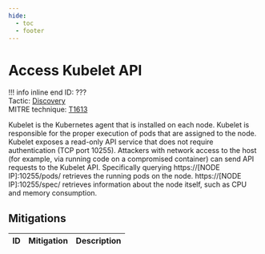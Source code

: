 ```yaml
---
hide:
  - toc
  - footer
---
```


# Access Kubelet API

!!! info inline end
    ID: ???<br>
    Tactic: [Discovery](../tactics/Discovery/index.md) <br>
    MITRE technique: [T1613](https://attack.mitre.org/techniques/T1613/)

Kubelet is the Kubernetes agent that is installed on each node. Kubelet is responsible for the proper execution of pods that are assigned to the node. Kubelet exposes a read-only API service that does not require authentication (TCP port 10255). Attackers with network access to the host (for example, via running code on a compromised container) can send API requests to the Kubelet API. Specifically querying https://[NODE IP]:10255/pods/ retrieves the running pods on the node. https://[NODE IP]:10255/spec/ retrieves information about the node itself, such as CPU and memory consumption.

## Mitigations

|ID|Mitigation|Description|
|--|----------|-----------|